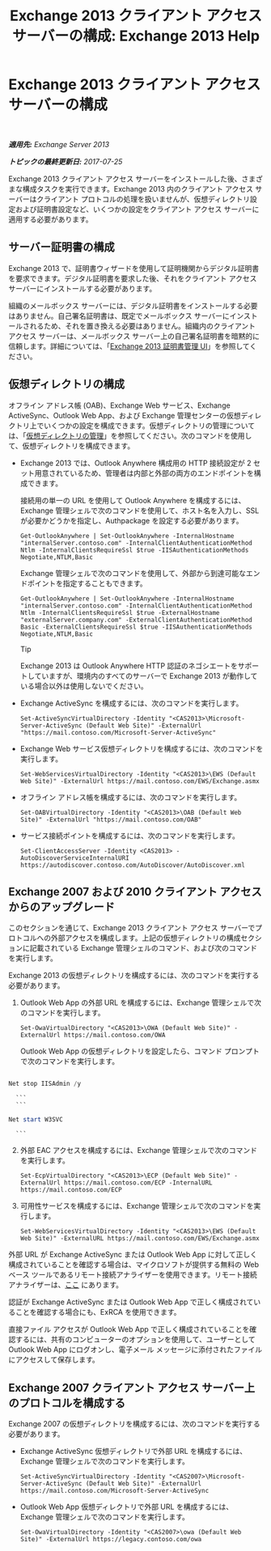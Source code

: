 ﻿---
title: 'Exchange 2013 クライアント アクセス サーバーの構成: Exchange 2013 Help'
TOCTitle: Exchange 2013 クライアント アクセス サーバーの構成
ms:assetid: 01432ae4-2a00-44a4-a4dd-4eb8d7e6cfae
ms:mtpsurl: https://technet.microsoft.com/ja-jp/library/Hh529912(v=EXCHG.150)
ms:contentKeyID: 49895209
ms.date: 04/24/2018
mtps_version: v=EXCHG.150
ms.translationtype: HT
---

# Exchange 2013 クライアント アクセス サーバーの構成

 

_**適用先:** Exchange Server 2013_

_**トピックの最終更新日:** 2017-07-25_

Exchange 2013 クライアント アクセス サーバーをインストールした後、さまざまな構成タスクを実行できます。Exchange 2013 内のクライアント アクセス サーバーはクライアント プロトコルの処理を扱いませんが、仮想ディレクトリ設定および証明書設定など、いくつかの設定をクライアント アクセス サーバーに適用する必要があります。

## サーバー証明書の構成

Exchange 2013 で、証明書ウィザードを使用して証明機関からデジタル証明書を要求できます。デジタル証明書を要求した後、それをクライアント アクセス サーバーにインストールする必要があります。

組織のメールボックス サーバーには、デジタル証明書をインストールする必要はありません。自己署名証明書は、既定でメールボックス サーバーにインストールされるため、それを置き換える必要はありません。組織内のクライアント アクセス サーバーは、メールボックス サーバー上の自己署名証明書を暗黙的に信頼します。詳細については、「[Exchange 2013 証明書管理 UI](exchange-2013-certificate-management-ui-exchange-2013-help.md)」を参照してください。

## 仮想ディレクトリの構成

オフライン アドレス帳 (OAB)、Exchange Web サービス、Exchange ActiveSync、Outlook Web App、および Exchange 管理センターの仮想ディレクトリ上でいくつかの設定を構成できます。仮想ディレクトリの管理については、「[仮想ディレクトリの管理](virtual-directory-management-exchange-2013-help.md)」を参照してください。次のコマンドを使用して、仮想ディレクトリを構成できます。

  - Exchange 2013 では、Outlook Anywhere 構成用の HTTP 接続設定が 2 セット用意されているため、管理者は内部と外部の両方のエンドポイントを構成できます。
    
    接続用の単一の URL を使用して Outlook Anywhere を構成するには、Exchange 管理シェルで次のコマンドを使用して、ホスト名を入力し、SSL が必要かどうかを指定し、Authpackage を設定する必要があります。
    
        Get-OutlookAnywhere | Set-OutlookAnywhere -InternalHostname "internalServer.contoso.com" -InternalClientAuthenticationMethod Ntlm -InternalClientsRequireSsl $true -IISAuthenticationMethods Negotiate,NTLM,Basic
    
    Exchange 管理シェルで次のコマンドを使用して、外部から到達可能なエンドポイントを指定することもできます。
    
        Get-OutlookAnywhere | Set-OutlookAnywhere -InternalHostname "internalServer.contoso.com" -InternalClientAuthenticationMethod Ntlm -InternalClientsRequireSsl $true -ExternalHostname "externalServer.company.com" -ExternalClientAuthenticationMethod Basic -ExternalClientsRequireSsl $true -IISAuthenticationMethods Negotiate,NTLM,Basic
    

    > [!TIP]
    > Exchange 2013 は Outlook Anywhere HTTP 認証のネゴシエートをサポートしていますが、環境内のすべてのサーバーで Exchange 2013 が動作している場合以外は使用しないでください。



  - Exchange ActiveSync を構成するには、次のコマンドを実行します。
    
        Set-ActiveSyncVirtualDirectory -Identity "<CAS2013>\Microsoft-Server-ActiveSync (Default Web Site)" -ExternalUrl "https://mail.contoso.com/Microsoft-Server-ActiveSync"

  - Exchange Web サービス仮想ディレクトリを構成するには、次のコマンドを実行します。
    
        Set-WebServicesVirtualDirectory -Identity "<CAS2013>\EWS (Default Web Site)" -ExternalUrl https://mail.contoso.com/EWS/Exchange.asmx

  - オフライン アドレス帳を構成するには、次のコマンドを実行します。
    
        Set-OABVirtualDirectory -Identity "<CAS2013>\OAB (Default Web Site)" -ExternalUrl "https://mail.contoso.com/OAB"

  - サービス接続ポイントを構成するには、次のコマンドを実行します。
    
        Set-ClientAccessServer -Identity <CAS2013> -AutoDiscoverServiceInternalURI https://autodiscover.contoso.com/AutoDiscover/AutoDiscover.xml

## Exchange 2007 および 2010 クライアント アクセスからのアップグレード

このセクションを通じて、Exchange 2013 クライアント アクセス サーバーでプロトコルへの外部アクセスを構成します。上記の仮想ディレクトリの構成セクションに記載されている Exchange 管理シェルのコマンド、および次のコマンドを実行します。

Exchange 2013 の仮想ディレクトリを構成するには、次のコマンドを実行する必要があります。

1.  Outlook Web App の外部 URL を構成するには、Exchange 管理シェルで次のコマンドを実行します。
    
        Set-OwaVirtualDirectory "<CAS2013>\OWA (Default Web Site)" -ExternalUrl https://mail.contoso.com/OWA
    
    Outlook Web App の仮想ディレクトリを設定したら、コマンド プロンプトで次のコマンドを実行します。
      ```
  ```powershell
Net stop IISAdmin /y
```
      ```
      ```
  ```powershell
Net start W3SVC
```
      ```
      
2.  外部 EAC アクセスを構成するには、Exchange 管理シェルで次のコマンドを実行します。
    
        Set-EcpVirtualDirectory "<CAS2013>\ECP (Default Web Site)" -ExternalUrl https://mail.contoso.com/ECP -InternalURL https://mail.contoso.com/ECP 

3.  可用性サービスを構成するには、Exchange 管理シェルで次のコマンドを実行します。
    
        Set-WebServicesVirtualDirectory -Identity "<CAS2013>\EWS (Default Web Site)" -ExternalURL https://mail.contoso.com/EWS/Exchange.asmx

外部 URL が Exchange ActiveSync または Outlook Web App に対して正しく構成されていることを確認する場合は、マイクロソフトが提供する無料の Web ベース ツールであるリモート接続アナライザーを使用できます。リモート接続アナライザーは、[ここ](http://go.microsoft.com/fwlink/?linkid=154308) にあります。

認証が Exchange ActiveSync または Outlook Web App で正しく構成されていることを確認する場合にも、ExRCA を使用できます。

直接ファイル アクセスが Outlook Web App で正しく構成されていることを確認するには、共有のコンピューターのオプションを使用して、ユーザーとして Outlook Web App にログオンし、電子メール メッセージに添付されたファイルにアクセスして保存します。

## Exchange 2007 クライアント アクセス サーバー上のプロトコルを構成する

Exchange 2007 の仮想ディレクトリを構成するには、次のコマンドを実行する必要があります。

  - Exchange ActiveSync 仮想ディレクトリで外部 URL を構成するには、Exchange 管理シェルで次のコマンドを実行します。
    
        Set-ActiveSyncVirtualDirectory -Identity "<CAS2007>\Microsoft-Server-ActiveSync (Default Web Site)" -ExternalUrl https://mail.contoso.com/Microsoft-Server-ActiveSync

  - Outlook Web App 仮想ディレクトリで外部 URL を構成するには、Exchange 管理シェルで次のコマンドを実行します。
    
        Set-OwaVirtualDirectory -Identity "<CAS2007>\owa (Default Web Site)" -ExternalUrl https://legacy.contoso.com/owa

